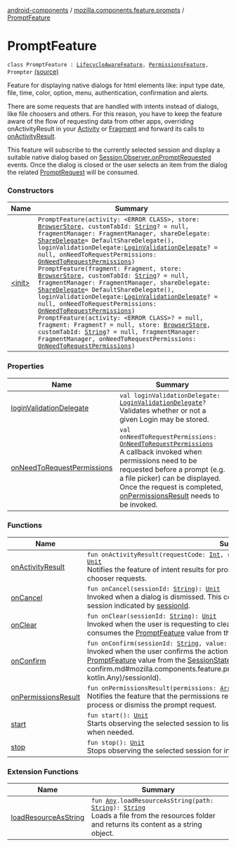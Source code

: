[android-components](../../index.md) / [mozilla.components.feature.prompts](../index.md) / [PromptFeature](./index.md)

# PromptFeature

`class PromptFeature : `[`LifecycleAwareFeature`](../../mozilla.components.support.base.feature/-lifecycle-aware-feature/index.md)`, `[`PermissionsFeature`](../../mozilla.components.support.base.feature/-permissions-feature/index.md)`, Prompter` [(source)](https://github.com/mozilla-mobile/android-components/blob/master/components/feature/prompts/src/main/java/mozilla/components/feature/prompts/PromptFeature.kt#L100)

Feature for displaying native dialogs for html elements like: input type
date, file, time, color, option, menu, authentication, confirmation and alerts.

There are some requests that are handled with intents instead of dialogs,
like file choosers and others. For this reason, you have to keep the feature
aware of the flow of requesting data from other apps, overriding
onActivityResult in your [Activity](#) or [Fragment](#) and forward its calls
to [onActivityResult](on-activity-result.md).

This feature will subscribe to the currently selected session and display
a suitable native dialog based on [Session.Observer.onPromptRequested](#) events.
Once the dialog is closed or the user selects an item from the dialog
the related [PromptRequest](../../mozilla.components.concept.engine.prompt/-prompt-request/index.md) will be consumed.

### Constructors

| Name | Summary |
|---|---|
| [&lt;init&gt;](-init-.md) | `PromptFeature(activity: <ERROR CLASS>, store: `[`BrowserStore`](../../mozilla.components.browser.state.store/-browser-store/index.md)`, customTabId: `[`String`](https://kotlinlang.org/api/latest/jvm/stdlib/kotlin/-string/index.html)`? = null, fragmentManager: FragmentManager, shareDelegate: `[`ShareDelegate`](../../mozilla.components.feature.prompts.share/-share-delegate/index.md)` = DefaultShareDelegate(), loginValidationDelegate: `[`LoginValidationDelegate`](../../mozilla.components.concept.storage/-login-validation-delegate/index.md)`? = null, onNeedToRequestPermissions: `[`OnNeedToRequestPermissions`](../../mozilla.components.support.base.feature/-on-need-to-request-permissions.md)`)`<br>`PromptFeature(fragment: Fragment, store: `[`BrowserStore`](../../mozilla.components.browser.state.store/-browser-store/index.md)`, customTabId: `[`String`](https://kotlinlang.org/api/latest/jvm/stdlib/kotlin/-string/index.html)`? = null, fragmentManager: FragmentManager, shareDelegate: `[`ShareDelegate`](../../mozilla.components.feature.prompts.share/-share-delegate/index.md)` = DefaultShareDelegate(), loginValidationDelegate: `[`LoginValidationDelegate`](../../mozilla.components.concept.storage/-login-validation-delegate/index.md)`? = null, onNeedToRequestPermissions: `[`OnNeedToRequestPermissions`](../../mozilla.components.support.base.feature/-on-need-to-request-permissions.md)`)`<br>`PromptFeature(activity: <ERROR CLASS>? = null, fragment: Fragment? = null, store: `[`BrowserStore`](../../mozilla.components.browser.state.store/-browser-store/index.md)`, customTabId: `[`String`](https://kotlinlang.org/api/latest/jvm/stdlib/kotlin/-string/index.html)`? = null, fragmentManager: FragmentManager, onNeedToRequestPermissions: `[`OnNeedToRequestPermissions`](../../mozilla.components.support.base.feature/-on-need-to-request-permissions.md)`)` |

### Properties

| Name | Summary |
|---|---|
| [loginValidationDelegate](login-validation-delegate.md) | `val loginValidationDelegate: `[`LoginValidationDelegate`](../../mozilla.components.concept.storage/-login-validation-delegate/index.md)`?`<br>Validates whether or not a given Login may be stored. |
| [onNeedToRequestPermissions](on-need-to-request-permissions.md) | `val onNeedToRequestPermissions: `[`OnNeedToRequestPermissions`](../../mozilla.components.support.base.feature/-on-need-to-request-permissions.md)<br>A callback invoked when permissions need to be requested before a prompt (e.g. a file picker) can be displayed. Once the request is completed, [onPermissionsResult](on-permissions-result.md) needs to be invoked. |

### Functions

| Name | Summary |
|---|---|
| [onActivityResult](on-activity-result.md) | `fun onActivityResult(requestCode: `[`Int`](https://kotlinlang.org/api/latest/jvm/stdlib/kotlin/-int/index.html)`, resultCode: `[`Int`](https://kotlinlang.org/api/latest/jvm/stdlib/kotlin/-int/index.html)`, intent: <ERROR CLASS>?): `[`Unit`](https://kotlinlang.org/api/latest/jvm/stdlib/kotlin/-unit/index.html)<br>Notifies the feature of intent results for prompt requests handled by other apps like file chooser requests. |
| [onCancel](on-cancel.md) | `fun onCancel(sessionId: `[`String`](https://kotlinlang.org/api/latest/jvm/stdlib/kotlin/-string/index.html)`): `[`Unit`](https://kotlinlang.org/api/latest/jvm/stdlib/kotlin/-unit/index.html)<br>Invoked when a dialog is dismissed. This consumes the [PromptFeature](./index.md) value from the session indicated by [sessionId](on-cancel.md#mozilla.components.feature.prompts.PromptFeature$onCancel(kotlin.String)/sessionId). |
| [onClear](on-clear.md) | `fun onClear(sessionId: `[`String`](https://kotlinlang.org/api/latest/jvm/stdlib/kotlin/-string/index.html)`): `[`Unit`](https://kotlinlang.org/api/latest/jvm/stdlib/kotlin/-unit/index.html)<br>Invoked when the user is requesting to clear the selected value from the dialog. This consumes the [PromptFeature](./index.md) value from the [SessionState](../../mozilla.components.browser.state.state/-session-state/index.md) indicated by [sessionId](on-clear.md#mozilla.components.feature.prompts.PromptFeature$onClear(kotlin.String)/sessionId). |
| [onConfirm](on-confirm.md) | `fun onConfirm(sessionId: `[`String`](https://kotlinlang.org/api/latest/jvm/stdlib/kotlin/-string/index.html)`, value: `[`Any`](https://kotlinlang.org/api/latest/jvm/stdlib/kotlin/-any/index.html)`?): `[`Unit`](https://kotlinlang.org/api/latest/jvm/stdlib/kotlin/-unit/index.html)<br>Invoked when the user confirms the action on the dialog. This consumes the [PromptFeature](./index.md) value from the [SessionState](../../mozilla.components.browser.state.state/-session-state/index.md) indicated by [sessionId](on-confirm.md#mozilla.components.feature.prompts.PromptFeature$onConfirm(kotlin.String, kotlin.Any)/sessionId). |
| [onPermissionsResult](on-permissions-result.md) | `fun onPermissionsResult(permissions: `[`Array`](https://kotlinlang.org/api/latest/jvm/stdlib/kotlin/-array/index.html)`<`[`String`](https://kotlinlang.org/api/latest/jvm/stdlib/kotlin/-string/index.html)`>, grantResults: `[`IntArray`](https://kotlinlang.org/api/latest/jvm/stdlib/kotlin/-int-array/index.html)`): `[`Unit`](https://kotlinlang.org/api/latest/jvm/stdlib/kotlin/-unit/index.html)<br>Notifies the feature that the permissions request was completed. It will then either process or dismiss the prompt request. |
| [start](start.md) | `fun start(): `[`Unit`](https://kotlinlang.org/api/latest/jvm/stdlib/kotlin/-unit/index.html)<br>Starts observing the selected session to listen for prompt requests and displays a dialog when needed. |
| [stop](stop.md) | `fun stop(): `[`Unit`](https://kotlinlang.org/api/latest/jvm/stdlib/kotlin/-unit/index.html)<br>Stops observing the selected session for incoming prompt requests. |

### Extension Functions

| Name | Summary |
|---|---|
| [loadResourceAsString](../../mozilla.components.support.test.file/kotlin.-any/load-resource-as-string.md) | `fun `[`Any`](https://kotlinlang.org/api/latest/jvm/stdlib/kotlin/-any/index.html)`.loadResourceAsString(path: `[`String`](https://kotlinlang.org/api/latest/jvm/stdlib/kotlin/-string/index.html)`): `[`String`](https://kotlinlang.org/api/latest/jvm/stdlib/kotlin/-string/index.html)<br>Loads a file from the resources folder and returns its content as a string object. |
